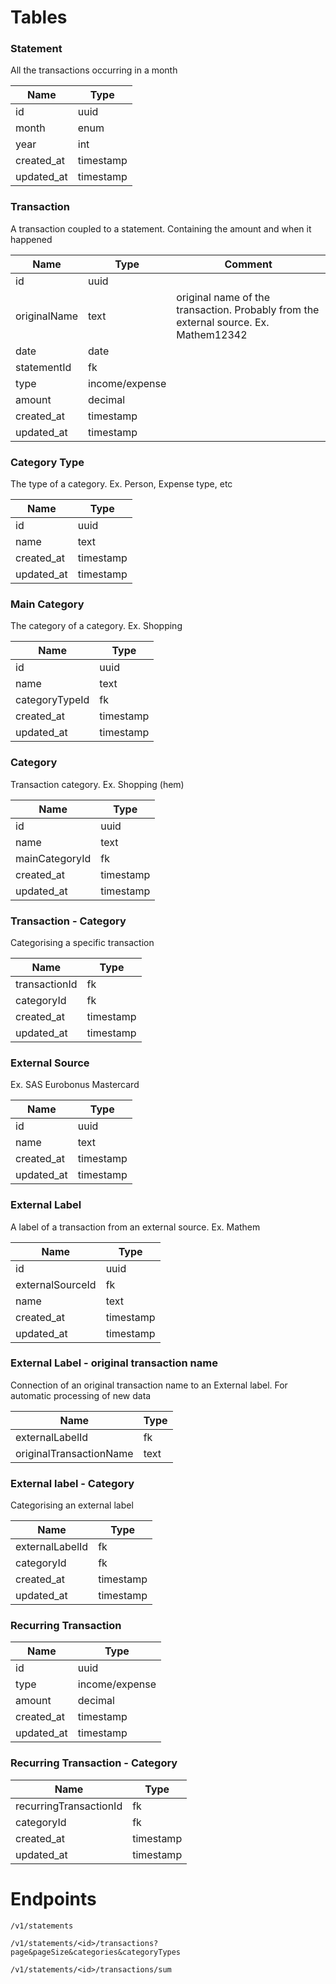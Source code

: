 # Tables

### Statement
All the transactions occurring in a month

| Name       | Type      |
|------------|-----------|
| id         | uuid      |
| month      | enum      |
| year       | int       |
| created_at | timestamp |
| updated_at | timestamp |

### Transaction
A transaction coupled to a statement. Containing the amount and when it happened

| Name         | Type           | Comment                                                                              |
|--------------|----------------|--------------------------------------------------------------------------------------|
| id           | uuid           |                                                                                      |
| originalName | text           | original name of the transaction. Probably from the external source. Ex. Mathem12342 |
| date         | date           |                                                                                      |
| statementId  | fk             |                                                                                      |
| type         | income/expense |                                                                                      |
| amount       | decimal        |                                                                                      |
| created_at   | timestamp      |                                                                                      |
| updated_at   | timestamp      |                                                                                      |

### Category Type
The type of a category. Ex. Person, Expense type, etc

| Name       | Type      |
|------------|-----------|
| id         | uuid      |
| name       | text      |
| created_at | timestamp |
| updated_at | timestamp |

### Main Category
The category of a category. Ex. Shopping

| Name           | Type      |
|----------------|-----------|
| id             | uuid      |
| name           | text      |
| categoryTypeId | fk        |
| created_at     | timestamp |
| updated_at     | timestamp |

### Category
Transaction category. Ex. Shopping (hem)

| Name           | Type      |
|----------------|-----------|
| id             | uuid      |
| name           | text      |
| mainCategoryId | fk        |
| created_at     | timestamp |
| updated_at     | timestamp |

### Transaction - Category
Categorising a specific transaction

| Name          | Type      |
|---------------|-----------|
| transactionId | fk        |
| categoryId    | fk        |
| created_at    | timestamp |
| updated_at    | timestamp |

### External Source
Ex. SAS Eurobonus Mastercard

| Name       | Type      |
|------------|-----------|
| id         | uuid      |
| name       | text      |
| created_at | timestamp |
| updated_at | timestamp |

### External Label
A label of a transaction from an external source. Ex. Mathem

| Name             | Type      |
|------------------|-----------|
| id               | uuid      |
| externalSourceId | fk        |
| name             | text      |
| created_at       | timestamp |
| updated_at       | timestamp |

### External Label - original transaction name
Connection of an original transaction name to an External label. For automatic processing of new data

| Name                    | Type      |
|-------------------------|-----------|
| externalLabelId         | fk        |
| originalTransactionName | text      |

### External label - Category
Categorising an external label

| Name            | Type      |
|-----------------|-----------|
| externalLabelId | fk        |
| categoryId      | fk        |
| created_at      | timestamp |
| updated_at      | timestamp |

### Recurring Transaction

| Name       | Type           |
|------------|----------------|
| id         | uuid           |
| type       | income/expense |
| amount     | decimal        |
| created_at | timestamp      |
| updated_at | timestamp      |

### Recurring Transaction - Category

| Name                   | Type      |
|------------------------|-----------|
| recurringTransactionId | fk        |
| categoryId             | fk        |
| created_at             | timestamp |
| updated_at             | timestamp |

# Endpoints

`/v1/statements`

`/v1/statements/<id>/transactions?page&pageSize&categories&categoryTypes`

`/v1/statements/<id>/transactions/sum`